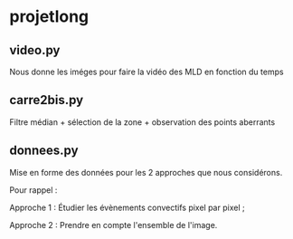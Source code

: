 # projetlong

## video.py

Nous donne les iméges pour faire la vidéo des MLD en fonction du temps

## carre2bis.py

Filtre médian + sélection de la zone + observation des points aberrants

## donnees.py

Mise en forme des données pour les 2 approches que nous considérons.

Pour rappel :

Approche 1 : Étudier les évènements convectifs pixel par pixel ;

Approche 2 : Prendre en compte l'ensemble de l'image.
